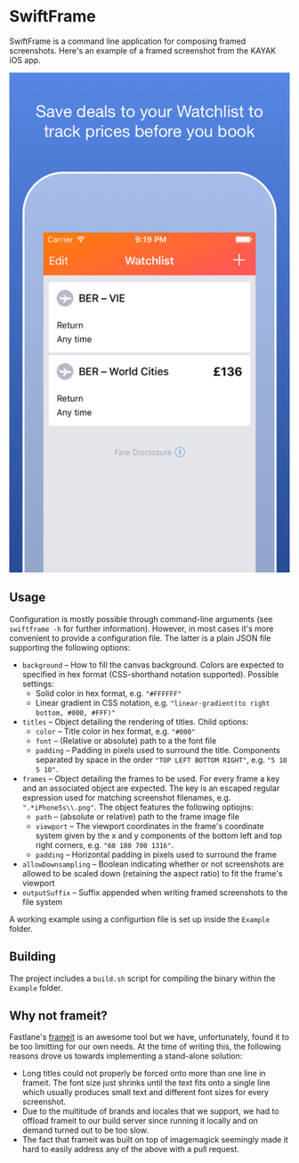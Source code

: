 # SwiftFrame

SwiftFrame is a command line application for composing framed screenshots. Here's an example of a framed screenshot from the KAYAK iOS app.

![Framed Screenshot](https://github.com/kayak/SwiftFrame/blob/master/Example/Screenshots/iPhone5s%7Eframed.png)

## Usage

Configuration is mostly possible through command-line arguments (see `swiftframe -h` for further information). However, in most cases it's more convenient to provide a configuration file. The latter is a plain JSON file supporting the following options:

- `background` – How to fill the canvas background. Colors are expected to specified in hex format (CSS-shorthand notation supported). Possible settings:
  - Solid color in hex format, e.g. `"#FFFFFF"`
  - Linear gradient in CSS notation, e.g. `"linear-gradient(to right bottom, #000, #FFF)"`
- `titles` – Object detailing the rendering of titles. Child options:
  - `color` – Title color in hex format, e.g. `"#000"`
  - `font` – (Relative or absolute) path to a the font file
  - `padding` – Padding in pixels used to surround the title. Components separated by space in the order `"TOP LEFT BOTTOM RIGHT"`, e.g. `"5 10 5 10"`.
- `frames` – Object detailing the frames to be used. For every frame a key and an associated object are expected. The key is an escaped regular expression used for matching screenshot filenames, e.g. `".*iPhone5s\\.png"`. The object features the following optiojns:
  - `path` – (absolute or relative) path to the frame image file
  - `viewport` – The viewport coordinates in the frame's coordinate system given by the x and y components of the bottom left and top right corners, e.g. `"60 180 700 1316"`.
  - `padding` – Horizontal padding in pixels used to surround the frame
- `allowDownsampling` – Boolean indicating whether or not screenshots are allowed to be scaled down (retaining the aspect ratio) to fit the frame's viewport
- `outputSuffix` – Suffix appended when writing framed screenshots to the file system

A working example using a configurtion file is set up inside the `Example` folder.

## Building

The project includes a `build.sh` script for compiling the binary within the `Example` folder.

## Why not frameit?

Fastlane's [frameit](https://github.com/fastlane/fastlane/tree/master/frameit) is an awesome tool but we have, unfortunately, found it to be too limitting for our own needs. At the time of writing this, the following reasons drove us towards implementing a stand-alone solution:

- Long titles could not properly be forced onto more than one line in frameit. The font size just shrinks until the text fits onto a single line which usually produces small text and different font sizes for every screenshot.
- Due to the multitude of brands and locales that we support, we had to offload frameit to our build server since running it locally and on demand turned out to be too slow.
- The fact that frameit was built on top of imagemagick seemingly made it hard to easily address any of the above with a pull request.
